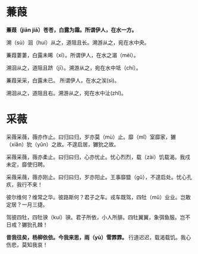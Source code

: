 # 蒹葭

**蒹葭（jiān jiā）苍苍，白露为霜。所谓伊人，在水一方。**

溯（sù）洄（huí）从之，道阻且长。溯游从之，宛在水中央。

蒹葭萋萋，白露未晞（xī）。所谓伊人，在水之湄（méi）。

溯洄从之，道阻且跻（jī）。溯游从之，宛在水中坻（chí）。

蒹葭采采，白露未已。 所谓伊人，在水之涘(sì)。

溯洄从之，道阻且右。溯游从之，宛在水中沚(zhǐ)。

# 采薇

采薇采薇，薇亦作止。曰归曰归，岁亦莫（mù）止。靡（mǐ）室靡家，玁（xiǎn）狁（yǔn）之故。不遑启居，玁狁之故。

采薇采薇，薇亦柔止。曰归曰归，心亦忧止。忧心烈烈，载（zài）饥载渴。我戍未定，靡使归聘。

采薇采薇，薇亦刚止。曰归曰归，岁亦阳止。王事靡盬（gǔ），不遑启处。忧心孔疚，我行不来！

彼尔维何？维常之华。彼路斯何？君子之车。戎车既驾，四牡（mǔ）业业。岂敢定居？一月三捷。

驾彼四牡，四牡骙（kuí）骙。君子所依，小人所腓。四牡翼翼，象弭鱼服。岂不日戒？玁狁孔棘！

**昔我往矣，杨柳依依。今我来思，雨（yù）雪霏霏。** 行道迟迟，载渴载饥。我心伤悲，莫知我哀！